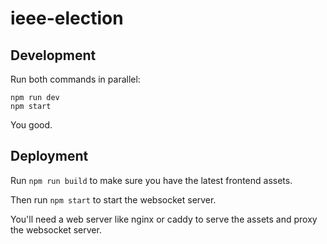 # ieee-election

## Development

Run both commands in parallel:
```
npm run dev
npm start
```

You good.

## Deployment

Run `npm run build` to make sure you have the latest frontend assets.

Then run `npm start` to start the websocket server.

You'll need a web server like nginx or caddy to serve the assets and proxy the websocket server.
